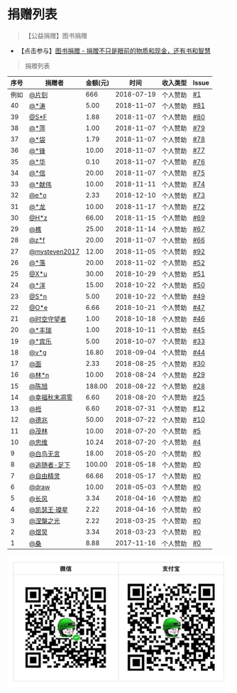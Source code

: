 # 捐赠列表

> 【公益捐赠】图书捐赠

* 【点击参与】[图书捐赠 - 捐赠不只是眼前的物质和现金，还有书和智慧](docs/donate/1-OldBooks.md)

> 捐赠列表

| 序号 | 捐赠者 | 金额(元) | 时间| 收入类型 | Issue |
| --- | --- | --- | --- | --- | --- |
| 例如 | [@片刻](https://github.com/jiangzhonglian) | 666 | 2018-07-19 | 个人赞助 | [#1](https://github.com/apachecn/home/issues/1) |
| 40 | [@*涛]()                   |    5.00 | 2018-11-07 | 个人赞助 | [#81](https://github.com/apachecn/home/issues/81) |
| 39 | [@S*F]()                   |    1.88 | 2018-11-07 | 个人赞助 | [#80](https://github.com/apachecn/home/issues/80) |
| 38 | [@*萍]()                   |    1.00 | 2018-11-07 | 个人赞助 | [#79](https://github.com/apachecn/home/issues/79) |
| 37 | [@*袋]()                   |    1.79 | 2018-11-07 | 个人赞助 | [#78](https://github.com/apachecn/home/issues/78) |
| 36 | [@*锋]()                   |   10.00 | 2018-11-07 | 个人赞助 | [#77](https://github.com/apachecn/home/issues/77) |
| 35 | [@*华]()                   |    0.10 | 2018-11-07 | 个人赞助 | [#76](https://github.com/apachecn/home/issues/76) |
| 34 | [@*信]()                   |   20.00 | 2018-11-07 | 个人赞助 | [#75](https://github.com/apachecn/home/issues/75) |
| 33 | [@*献伟]()                 |   10.00 | 2018-11-11 | 个人赞助 | [#74](https://github.com/apachecn/home/issues/74) |
| 32 | [@e*o]()                   |    2.33 | 2018-12-10 | 个人赞助 | [#73](https://github.com/apachecn/home/issues/73) |
| 31 | [@*龙]()                   |   10.00 | 2018-11-17 | 个人赞助 | [#72](https://github.com/apachecn/home/issues/72) |
| 30 | [@H*z]()                   |   66.00 | 2018-11-15 | 个人赞助 | [#69](https://github.com/apachecn/home/issues/69) |
| 29 | [@樵]()                    |   25.00 | 2018-11-14 | 个人赞助 | [#67](https://github.com/apachecn/home/issues/67) |
| 28 | [@z*f]()                   |   20.00 | 2018-11-07 | 个人赞助 | [#66](https://github.com/apachecn/home/issues/66) |
| 27 | [@mysteven2017]()          |   12.00 | 2018-11-05 | 个人赞助 | [#92](https://github.com/apachecn/home/issues/92) |
| 26 | [@*落]()                   |   20.00 | 2018-11-02 | 个人赞助 | [#52](https://github.com/apachecn/home/issues/52) |
| 25 | [@X*u]()                   |   30.00 | 2018-10-29 | 个人赞助 | [#51](https://github.com/apachecn/home/issues/51) |
| 24 | [@*洋]()                   |   15.00 | 2018-10-22 | 个人赞助 | [#50](https://github.com/apachecn/home/issues/50) |
| 23 | [@S*n]()                   |    5.00 | 2018-10-22 | 个人赞助 | [#49](https://github.com/apachecn/home/issues/49) |
| 22 | [@O*e]()                   |    6.66 | 2018-10-21 | 个人赞助 | [#47](https://github.com/apachecn/home/issues/47) |
| 21 | [@时空守望者]()              |    1.00 | 2018-10-18 | 个人赞助 | [#46](https://github.com/apachecn/home/issues/46) |
| 20 | [@*丰瑞]()                  |    1.00 | 2018-10-11 | 个人赞助 | [#45](https://github.com/apachecn/home/issues/45) |
| 19 | [@*宾乐]()                  |    5.00 | 2018-10-07 | 个人赞助 | [#33](https://github.com/apachecn/home/issues/33) |
| 18 | [@v*g]()                   |   16.80 | 2018-09-04 | 个人赞助 | [#44](https://github.com/apachecn/home/issues/44) |
| 17 | [@面]()                    |    2.33 | 2018-08-25 | 个人赞助 | [#30](https://github.com/apachecn/home/issues/30) |
| 16 | [@林*n]()                  |   10.00 | 2018-08-24 | 个人赞助 | [#29](https://github.com/apachecn/home/issues/29) |
| 15 | [@陈旭]()                   |  188.00 | 2018-08-22 | 个人赞助 | [#28](https://github.com/apachecn/home/issues/28) |
| 14 | [@幸福秋末凋零]()            |   6.60 | 2018-08-20 | 个人赞助 | [#25](https://github.com/apachecn/home/issues/25) |
| 13 | [@袵]()                    |   6.60 | 2018-07-31 | 个人赞助 | [#12](https://github.com/apachecn/home/issues/12) |
| 12 | [@德兆]()                   |   50.00 | 2018-07-22 | 个人赞助 | [#10](https://github.com/apachecn/home/issues/10) |
| 11 | [@茂林]()                   |   10.00 | 2018-07-20 | 个人赞助 | [#5](https://github.com/apachecn/home/issues/5) |
| 10  | [@忠维]()                  |   10.24 | 2018-07-20 | 个人赞助 | [#4](https://github.com/apachecn/home/issues/4) |
|  9 | [@白鸟无言](398049343)       |   18.00 | 2018-05-20 | 个人赞助 | [#0]() |
|  8 | [@追随者-足下](1195862494)   |  100.00 | 2018-05-18 | 个人赞助 | [#0]() |
|  7 | [@自由精灵](315920958)       |   66.66 | 2018-05-17 | 个人赞助 | [#0]() |
|  6 | [@draw](782478557)          |   10.00 | 2018-05-03 | 个人赞助 | [#0]() |
|  5 | [@长风](763752138)          |    3.34 | 2018-04-16 | 个人赞助 | [#0]() |
|  4 | [@凯瑟王·璨星](1076003661)   |    2.22 | 2018-04-16 | 个人赞助 | [#0]() |
|  3 | [@涅槃之光](447111167)       |    2.22 | 2018-03-25 | 个人赞助 | [#0]() |
|  2 | [@煜炅](760514101)          |    3.34 | 2018-03-23 | 个人赞助 | [#0]() |
|  1 | [@桑](437542541)            |    8.88 | 2017-11-16 | 个人赞助 | [#0]() |

![](/img/about/donate.jpg)
